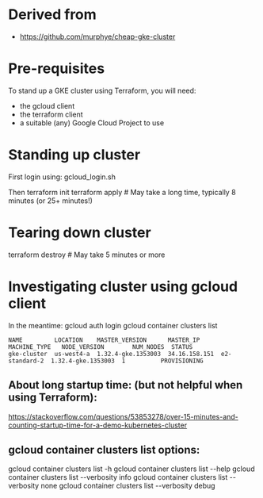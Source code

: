 
# Derived from
- https://github.com/murphye/cheap-gke-cluster

# Pre-requisites

To stand up a GKE cluster using Terraform, you will need:
- the gcloud client
- the terraform client
- a suitable (any) Google Cloud Project to use

# Standing up cluster

First login using:
     gcloud_login.sh

Then
    terraform init
    terraform apply # May take a long time, typically 8 minutes (or 25+ minutes!)

# Tearing down cluster

terraform destroy # May take 5 minutes or more

# Investigating cluster using gcloud client

In the meantime:
    gcloud auth login
    gcloud container clusters list

    NAME         LOCATION    MASTER_VERSION      MASTER_IP      MACHINE_TYPE   NODE_VERSION        NUM_NODES  STATUS
    gke-cluster  us-west4-a  1.32.4-gke.1353003  34.16.158.151  e2-standard-2  1.32.4-gke.1353003  1          PROVISIONING

## About long startup time: (but not helpful when using Terraform):
https://stackoverflow.com/questions/53853278/over-15-minutes-and-counting-startup-time-for-a-demo-kubernetes-cluster

## gcloud container clusters list options:

gcloud container clusters list -h
gcloud container clusters list --help
gcloud container clusters list --verbosity info
gcloud container clusters list --verbosity none
gcloud container clusters list --verbosity debug


